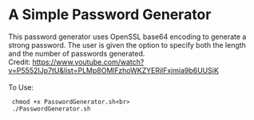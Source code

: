 # A Simple Password Generator
 This password generator uses OpenSSL base64 encoding to generate a strong password. The user is given the option to specify both the length and the number of passwords generated.<br> 
 Credit: https://www.youtube.com/watch?v=P5552IJp7tU&list=PLMp8OMlFzhoWKZYERjlFxjmia9b6UUSjK<br>
 <br>
 To Use:<be>
 <br>
 ```
  chmod +x PasswordGenerator.sh<br>
  ./PasswordGenerator.sh
 ```

